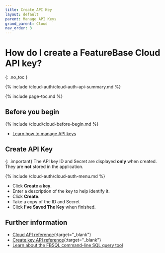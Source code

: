 ```yaml
---
title: Create API Key
layout: default
parent: Manage API Keys
grand_parent: Cloud
nav_order: 3
---
```


# How do I create a FeatureBase Cloud API key?
{: .no_toc }

{% include /cloud-auth/cloud-auth-api-summary.md %}

{% include page-toc.md %}

## Before you begin

{% include /cloud/cloud-before-begin.md %}
* [Learn how to manage API keys](/docs/cloud/cloud-authentication/cloud-auth-manage/)

## Create API Key

{: .important}
The API key ID and Secret are displayed **only** when created. They are **not** stored in the application.

{% include /cloud-auth/cloud-auth-menu.md %}
* Click **Create a key**.
* Enter a description of the key to help identify it.
* Click **Create**.
* Take a copy of the ID and Secret
* Click **I've Saved The Key** when finished.

## Further information

* [Cloud API reference](https://api-docs-featurebase-cloud.redoc.ly){:target="_blank"}
* [Create key API reference](https://api-docs-featurebase-cloud.redoc.ly/latest#operation/postKey){:target="_blank"}
* [Learn about the FBSQL command-line SQL query tool](/docs/tools/fbsql/fbsql-home)

